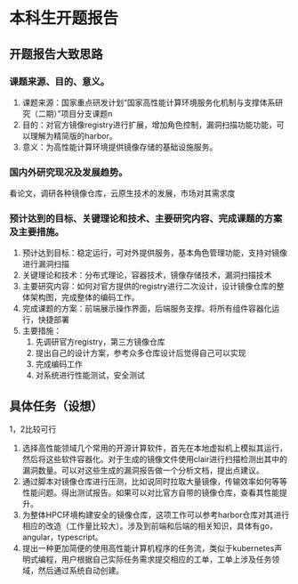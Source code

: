 # 本科生开题报告

## 开题报告大致思路

### 课题来源、目的、意义。

1. 课题来源：国家重点研发计划“国家高性能计算环境服务化机制与支撑体系研究（二期）”项目分支课题n
2. 目的：对官方镜像registry进行扩展，增加角色控制，漏洞扫描功能功能，可以理解为精简版的harbor。
3. 意义：为高性能计算环境提供镜像存储的基础设施服务。

### 国内外研究现况及发展趋势。
看论文，调研各种镜像仓库，云原生技术的发展，市场对其需求度

### 预计达到的目标、关键理论和技术、主要研究内容、完成课题的方案及主要措施。
1. 预计达到目标：稳定运行，可对外提供服务，基本角色管理功能，支持对镜像进行漏洞扫描
2. 关键理论和技术：分布式理论，容器技术，镜像存储技术，漏洞扫描技术
3. 主要研究内容：如何对官方提供的registry进行二次设计，设计镜像仓库的整体架构图，完成整体的编码工作。
4. 完成课题的方案：前端展示操作界面，后端服务支撑。将所有组件容器化运行，快捷部署
5. 主要措施：
    1. 先调研官方registry，第三方镜像仓库
    2. 提出自己的设计方案，参考众多仓库设计后觉得自己可以实现
    3. 完成编码工作
    4. 对系统进行性能测试，安全测试






## 具体任务（设想）

1，2比较可行

1. 选择高性能领域几个常用的开源计算软件，首先在本地虚拟机上模拟其运行，然后将这些软件容器化。对于生成的镜像文件使用clair进行扫描检测出其中的漏洞数量。可以对这些生成的漏洞报告做一个分析文档，提出点建议。
2. 通过脚本对镜像仓库进行压测，比如说同时拉取大量镜像，传输效率如何等等性能问题。得出测试报告。如果可以对比官方自带的镜像仓库，查看其性能提升。
3. 为整体HPC环境构建安全的镜像仓库，这项工作可以参考harbor仓库对其进行相应的改造（工作量比较大）。涉及到前端和后端的相关知识，具体有go，angular，typescript。
4. 提出一种更加简便的使用高性能计算机程序的任务流，类似于kubernetes声明式编程，用户根据自己实际任务需求提交相应的工单，工单上涉及任务领域，然后通过系统自动创建。